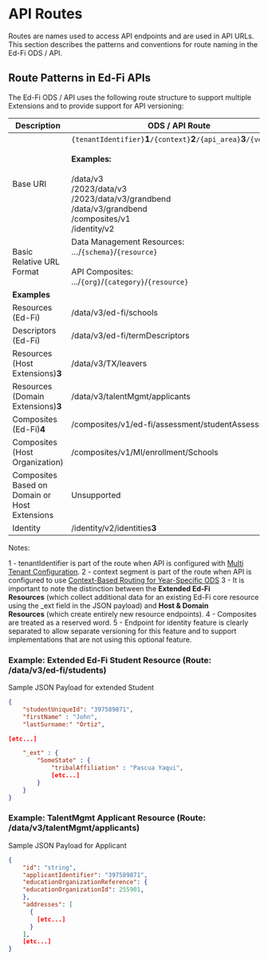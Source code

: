 # API Routes

Routes are names used to access API endpoints and are used in API URLs. This
section describes the patterns and conventions for route naming in the Ed-Fi ODS
/ API.

## Route Patterns in Ed-Fi APIs

The Ed-Fi ODS / API uses the following route structure to support multiple
Extensions and to provide support for API versioning:

| Description | ODS / API Route |
| --- | --- |
| Base URI | `{tenantIdentifier}`**1**`/{context}`**2**`/{api_area}`**3**`/{version}`<br/><br/>**Examples:**<br/><br/>/data/v3  <br/>/2023/data/v3   <br/>/2023/data/v3/grandbend  <br/>/data/v3/grandbend  <br/>/composites/v1  <br/>/identity/v2 |
| Basic Relative URL Format | Data Management Resources:  <br/>…/`{schema}`/`{resource}`<br/><br/>API Composites:  <br/>.../`{org}`/`{category}`/`{resource}` |
| **Examples** |     |
| Resources (Ed-Fi) | /data/v3/ed-fi/schools |
| Descriptors (Ed-Fi) | /data/v3/ed-fi/termDescriptors |
| Resources (Host Extensions)**3** | /data/v3/TX/leavers |
| Resources (Domain Extensions)**3** | /data/v3/talentMgmt/applicants |
| Composites (Ed-Fi)**4** | /composites/v1/ed-fi/assessment/studentAssessments |
| Composites (Host Organization) | /composites/v1/MI/enrollment/Schools |
| Composites Based on Domain or Host Extensions | Unsupported |
| Identity | /identity/v2/identities**3** |

Notes:

1 - tenantIdentifier is part of the route when API is configured with [Multi
Tenant
Configuration](https://edfi.atlassian.net/wiki/display/ODSAPIS3V71/Single+and+Multi-Tenant+Configuration#SingleandMultiTenantConfiguration-multiTenantSetting).
2 - context segment is part of the route when API is configured to use
[Context-Based Routing for Year-Specific
ODS](https://edfi.atlassian.net/wiki/display/ODSAPIS3V71/Context-Based+Routing+for+Year-Specific+ODS)
3 - It is important to note the distinction between the **Extended Ed-Fi
Resources** (which collect additional data for an existing Ed-Fi core resource
using the \_ext field in the JSON payload) and **Host & Domain
Resources** (which create entirely new resource endpoints).
4 - Composites are treated as a reserved word.
5 - Endpoint for identity feature is clearly separated to allow separate
versioning for this feature and to support implementations that are not using
this optional feature.

### Example: Extended Ed-Fi Student Resource (Route: /data/v3/ed-fi/students)

Sample JSON Payload for extended Student

```json
{
    "studentUniqueId": "397589871",
    "firstName" : "John",
    "lastSurname:" "Ortiz",

[etc...]

    "_ext" : {
        "SomeState" : {
            "tribalAffiliation" : "Pascua Yaqui",
            [etc...]
        }
    }
}
```

### Example: TalentMgmt Applicant Resource (Route: /data/v3/talentMgmt/applicants)

Sample JSON Payload for Applicant

```json
{
    "id": "string",
    "applicantIdentifier": "397589871",
    "educationOrganizationReference": {
    "educationOrganizationId": 255901,
    },
    "addresses": [
      {
        [etc...]
      }
    ],
    [etc...]
}
```
